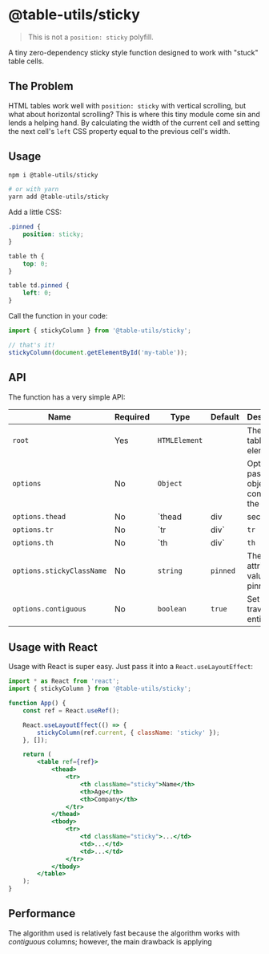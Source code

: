 # @table-utils/sticky

> This is not a `position: sticky` polyfill.

A tiny zero-dependency sticky style function designed to work with "stuck" table cells.

## The Problem

HTML tables work well with `position: sticky` with vertical scrolling, but what about horizontal scrolling? This is where this tiny module come sin and lends a helping hand. By calculating the width of the current cell and setting the next cell's `left` CSS property equal to the previous cell's width.

## Usage

```sh
npm i @table-utils/sticky

# or with yarn
yarn add @table-utils/sticky
```

Add a little CSS:

```css
.pinned {
    position: sticky;
}

table th {
    top: 0;
}

table td.pinned {
    left: 0;
}
```

Call the function in your code:

```js
import { stickyColumn } from '@table-utils/sticky';

// that's it!
stickyColumn(document.getElementById('my-table'));
```

## API

The function has a very simple API:

| Name                      | Required | Type                    | Default  | Description                                         |
| ------------------------- | -------- | ----------------------- | -------- | --------------------------------------------------- |
| `root`                    | Yes      | `HTMLElement`           |          | The base table element                              |
| `options`                 | No       | `Object`                |          | Optionally pass an object to configure the function |
| `options.thead`           | No       | `thead | div | section` | `thead`  | The table header element                            |
| `options.tr`              | No       | `tr | div`              | `tr`     | The table row element                               |
| `options.th`              | No       | `th | div`              | `th`     | The table header cell element                       |
| `options.stickyClassName` | No       | `string`                | `pinned` | The class attribute value of the pinned cell        |
| `options.contiguous`      | No       | `boolean`               | `true`   | Set false to traverse the entire table              |

## Usage with React

Usage with React is super easy. Just pass it into a `React.useLayoutEffect`:

```jsx
import * as React from 'react';
import { stickyColumn } from '@table-utils/sticky';

function App() {
    const ref = React.useRef();

    React.useLayoutEffect(() => {
        stickyColumn(ref.current, { className: 'sticky' });
    }, []);

    return (
        <table ref={ref}>
            <thead>
                <tr>
                    <th className="sticky">Name</th>
                    <th>Age</th>
                    <th>Company</th>
                </tr>
            </thead>
            <tbody>
                <tr>
                    <td className="sticky">...</td>
                    <td>...</td>
                    <td>...</td>
                </tr>
            </tbody>
        </table>
    );
}
```

## Performance

The algorithm used is relatively fast because the algorithm works with _contiguous_ columns; however, the main drawback is applying

